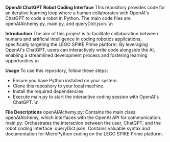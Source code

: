 **OpenAI ChatGPT Robot Coding Interface**
This repository provides code for an iterative learning loop where a human collaborates with OpenAI's ChatGPT to code a robot in Python. The main code files are openAIAlchemy.py, main.py, and queryDict.json. \n

**Introduction**
The aim of this project is to facilitate collaboration between humans and artificial intelligence in coding robotics applications, specifically targeting the LEGO SPIKE Prime platform. By leveraging OpenAI's ChatGPT, users can interactively write code alongside the AI, enabling a streamlined development process and fostering learning opportunities.\n

**Usage**
To use this repository, follow these steps:
- Ensure you have Python installed on your system.
- Clone this repository to your local machine.
- Install the required dependencies.
- Execute main.py to start the interactive coding session with OpenAI's ChatGPT. \n

**File Descriptions**
openAIAlchemy.py: Contains the main class openAIAlchemy, which interfaces with the OpenAI API for communication.
main.py: Orchestrates the interaction between the user, ChatGPT, and the robot coding interface.
queryDict.json: Contains valuable syntax and documentation for MicroPython coding on the LEGO SPIKE Prime platform.
